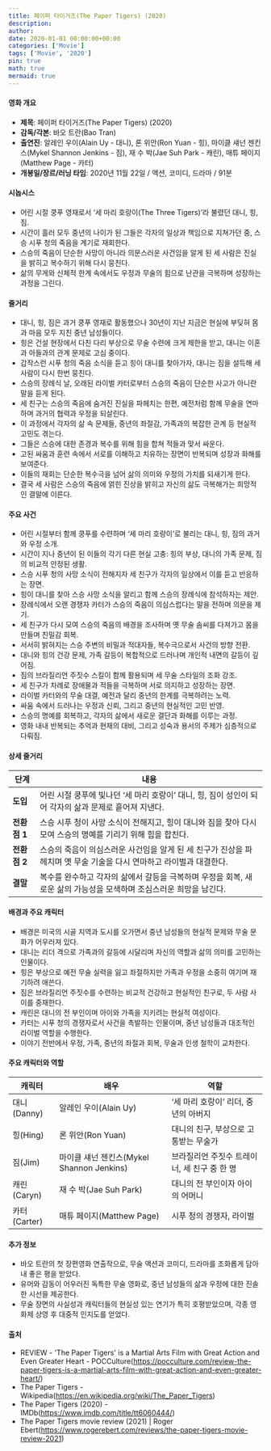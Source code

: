 ```yaml
---
title: 페이퍼 타이거즈(The Paper Tigers) (2020)
description: 
author: 
date: 2020-01-01 00:00:00+00:00
categories: ['Movie']
tags: ['Movie', '2020']
pin: true
math: true
mermaid: true
---
```

#### 영화 개요

- **제목**: 페이퍼 타이거즈(The Paper Tigers) (2020)  
- **감독/각본**: 바오 트란(Bao Tran)  
- **출연진**: 알레인 우이(Alain Uy - 대니), 론 위안(Ron Yuan - 힝), 마이클 섀넌 젠킨스(Mykel Shannon Jenkins - 짐), 재 수 박(Jae Suh Park - 캐린), 매튜 페이지(Matthew Page - 카터)  
- **개봉일/장르/러닝 타임**: 2020년 11월 22일 / 액션, 코미디, 드라마 / 91분  

#### 시놉시스

- 어린 시절 쿵푸 영재로서 ‘세 마리 호랑이(The Three Tigers)’라 불렸던 대니, 힝, 짐.  
- 시간이 흘러 모두 중년의 나이가 된 그들은 각자의 일상과 책임으로 지쳐가던 중, 스승 시푸 청의 죽음을 계기로 재회한다.  
- 스승의 죽음이 단순한 사망이 아니라 의문스러운 사건임을 알게 된 세 사람은 진실을 밝히고 복수하기 위해 다시 뭉친다.  
- 삶의 무게와 신체적 한계 속에서도 우정과 무술의 힘으로 난관을 극복하며 성장하는 과정을 그린다.  

#### 줄거리

- 대니, 힝, 짐은 과거 쿵푸 영재로 활동했으나 30년이 지난 지금은 현실에 부딪혀 몸과 마음 모두 지친 중년 남성들이다.  
- 힝은 건설 현장에서 다친 다리 부상으로 무술 수련에 크게 제한을 받고, 대니는 이혼과 아들과의 관계 문제로 고심 중이다.  
- 갑작스런 시푸 청의 죽음 소식을 듣고 힝이 대니를 찾아가자, 대니는 짐을 설득해 세 사람이 다시 한번 뭉친다.  
- 스승의 장례식 날, 오래된 라이벌 카터로부터 스승의 죽음이 단순한 사고가 아니란 말을 듣게 된다.  
- 세 친구는 스승의 죽음에 숨겨진 진실을 파헤치는 한편, 예전처럼 함께 무술을 연마하며 과거의 협력과 우정을 되살린다.  
- 이 과정에서 각자의 삶 속 문제들, 중년의 좌절감, 가족과의 복잡한 관계 등 현실적 고민도 겪는다.  
- 그들은 스승에 대한 존경과 복수를 위해 힘을 합쳐 적들과 맞서 싸운다.  
- 고된 싸움과 훈련 속에서 서로를 이해하고 치유하는 장면이 반복되며 성장과 화해를 보여준다.  
- 이들의 재회는 단순한 복수극을 넘어 삶의 의미와 우정의 가치를 되새기게 한다.  
- 결국 세 사람은 스승의 죽음에 얽힌 진상을 밝히고 자신의 삶도 극복해가는 희망적인 결말에 이른다.  

#### 주요 사건

- 어린 시절부터 함께 쿵푸를 수련하며 ‘세 마리 호랑이’로 불리는 대니, 힝, 짐의 과거와 우정 소개.  
- 시간이 지나 중년이 된 이들의 각기 다른 현실 고충: 힝의 부상, 대니의 가족 문제, 짐의 비교적 안정된 생활.  
- 스승 시푸 청의 사망 소식이 전해지자 세 친구가 각자의 일상에서 이를 듣고 반응하는 장면.  
- 힝이 대니를 찾아 스승 사망 소식을 알리고 함께 스승의 장례식에 참석하자는 제안.  
- 장례식에서 오랜 경쟁자 카터가 스승의 죽음이 의심스럽다는 말을 전하며 의문을 제기.  
- 세 친구가 다시 모여 스승의 죽음의 배경을 조사하며 옛 무술 솜씨를 다져가고 몸을 만들며 친밀감 회복.  
- 서서히 밝혀지는 스승 주변의 비밀과 적대자들, 복수극으로서 사건의 방향 전환.  
- 대니와 힝의 건강 문제, 가족 갈등이 복합적으로 드러나며 개인적 내면의 갈등이 깊어짐.  
- 짐의 브라질리언 주짓수 스킬이 함께 활용되며 세 무술 스타일의 조화 강조.  
- 세 친구가 차례로 장애물과 적들을 극복하며 서로 의지하고 성장하는 장면.  
- 라이벌 카터와의 무술 대결, 예전과 달리 중년의 한계를 극복하려는 노력.  
- 싸움 속에서 드러나는 우정과 신뢰, 그리고 중년의 현실적인 고민 반영.  
- 스승의 명예를 회복하고, 각자의 삶에서 새로운 결단과 화해를 이루는 과정.  
- 영화 내내 반복되는 추억과 현재의 대비, 그리고 성숙과 용서의 주제가 심층적으로 다뤄짐.  

#### 상세 줄거리

| **단계**    | **내용** |
|-------------|----------|
| **도입**      | 어린 시절 쿵푸에 빛나던 ‘세 마리 호랑이’ 대니, 힝, 짐이 성인이 되어 각자의 삶과 문제로 흩어져 지낸다. |
| **전환점 1**   | 스승 시푸 청이 사망 소식이 전해지고, 힝이 대니와 짐을 찾아 다시 모여 스승의 명예를 기리기 위해 힘을 합친다. |
| **전환점 2**   | 스승의 죽음이 의심스러운 사건임을 알게 된 세 친구가 진상을 파헤치며 옛 무술 기술을 다시 연마하고 라이벌과 대결한다. |
| **결말**      | 복수를 완수하고 각자의 삶에서 갈등을 극복하며 우정을 회복, 새로운 삶의 가능성을 모색하며 조심스러운 희망을 남긴다. |

#### 배경과 주요 캐릭터

- 배경은 미국의 시골 지역과 도시를 오가면서 중년 남성들의 현실적 문제와 무술 문화가 어우러져 있다.  
- 대니는 리더 격으로 가족과의 갈등에 시달리며 자신의 역할과 삶의 의미를 고민하는 인물이다.  
- 힝은 부상으로 예전 무술 실력을 잃고 좌절하지만 가족과 우정을 소중히 여기며 재기하려 애쓴다.  
- 짐은 브라질리언 주짓수를 수련하는 비교적 건강하고 현실적인 친구로, 두 사람 사이를 중재한다.  
- 캐린은 대니의 전 부인이며 아이와 가족을 지키려는 현실적 여성이다.  
- 카터는 시푸 청의 경쟁자로서 사건을 촉발하는 인물이며, 중년 남성들과 대조적인 라이벌 역할을 수행한다.  
- 이야기 전반에서 우정, 가족, 중년의 좌절과 회복, 무술과 인생 철학이 교차한다.  

#### 주요 캐릭터와 역할

| **캐릭터** | **배우**             | **역할**                       |
|------------|----------------------|-------------------------------|
| 대니(Danny) | 알레인 우이(Alain Uy)           | ‘세 마리 호랑이’ 리더, 중년의 아버지      |
| 힝(Hing)   | 론 위안(Ron Yuan)              | 대니의 친구, 부상으로 고통받는 무술가      |
| 짐(Jim)    | 마이클 섀넌 젠킨스(Mykel Shannon Jenkins) | 브라질리언 주짓수 트레이너, 세 친구 중 한 명 |
| 캐린(Caryn) | 재 수 박(Jae Suh Park)           | 대니의 전 부인이자 아이의 어머니            |
| 카터(Carter) | 매튜 페이지(Matthew Page)        | 시푸 청의 경쟁자, 라이벌                   |

#### 추가 정보

- 바오 트란의 첫 장편영화 연출작으로, 무술 액션과 코미디, 드라마를 조화롭게 담아내 좋은 평을 받았다.  
- 유머와 감동이 어우러진 독특한 무술 영화로, 중년 남성들의 삶과 우정에 대한 진솔한 시선을 제공한다.  
- 무술 장면의 사실성과 캐릭터들의 현실성 있는 연기가 특히 호평받았으며, 각종 영화제 상영 후 대중적 인지도를 얻었다.  

#### 출처

- REVIEW - 'The Paper Tigers' is a Martial Arts Film with Great Action and Even Greater Heart - POCCulture(https://pocculture.com/review-the-paper-tigers-is-a-martial-arts-film-with-great-action-and-even-greater-heart/)  
- The Paper Tigers - Wikipedia(https://en.wikipedia.org/wiki/The_Paper_Tigers)  
- The Paper Tigers (2020) - IMDb(https://www.imdb.com/title/tt6060444/)  
- The Paper Tigers movie review (2021) | Roger Ebert(https://www.rogerebert.com/reviews/the-paper-tigers-movie-review-2021)
